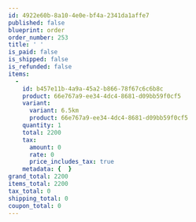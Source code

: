 ```yaml
---
id: 4922e60b-8a10-4e0e-bf4a-2341da1affe7
published: false
blueprint: order
order_number: 253
title: ' '
is_paid: false
is_shipped: false
is_refunded: false
items:
  -
    id: b457e11b-4a9a-45a2-b866-78f67c6c6b8c
    product: 66e767a9-ee34-4dc4-8681-d09bb59f0cf5
    variant:
      variant: 6.5km
      product: 66e767a9-ee34-4dc4-8681-d09bb59f0cf5
    quantity: 1
    total: 2200
    tax:
      amount: 0
      rate: 0
      price_includes_tax: true
    metadata: {  }
grand_total: 2200
items_total: 2200
tax_total: 0
shipping_total: 0
coupon_total: 0
---
```

